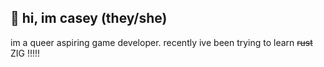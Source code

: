 ## 💙 hi, im casey (they/she)

im a queer aspiring game developer. recently ive been trying to learn ~~rust~~ ZIG !!!!!
